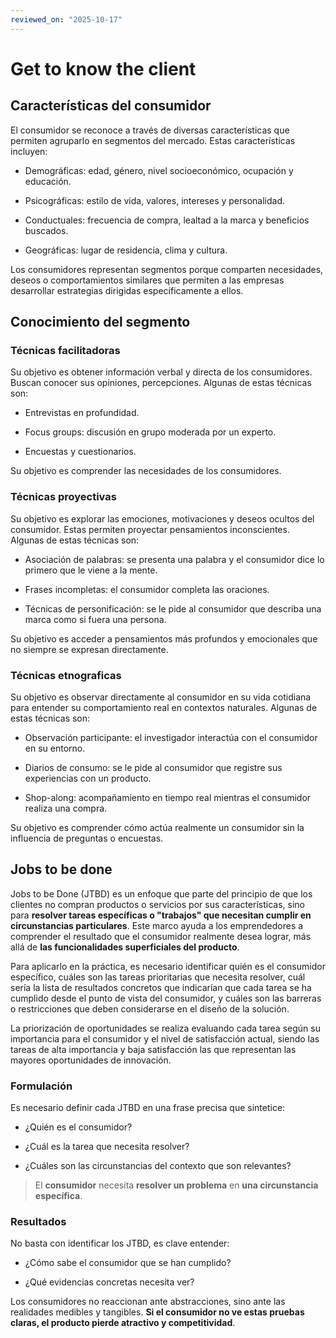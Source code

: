 ```yaml
---
reviewed_on: "2025-10-17"
---
```


# Get to know the client

## Características del consumidor

El consumidor se reconoce a través de diversas características que permiten agruparlo en segmentos del mercado. Estas características incluyen:

- Demográficas: edad, género, nivel socioeconómico, ocupación y educación.

- Psicográficas: estilo de vida, valores, intereses y personalidad.

- Conductuales: frecuencia de compra, lealtad a la marca y beneficios buscados.

- Geográficas: lugar de residencia, clima y cultura.

Los consumidores representan segmentos porque comparten necesidades, deseos o comportamientos similares que permiten a las empresas desarrollar estrategias dirigidas específicamente a ellos.

## Conocimiento del segmento

### Técnicas facilitadoras

Su objetivo es obtener información verbal y directa de los consumidores. Buscan conocer sus opiniones, percepciones. Algunas de estas técnicas son:

- Entrevistas en profundidad.

- Focus groups: discusión en grupo moderada por un experto.

- Encuestas y cuestionarios.

Su objetivo es comprender las necesidades de los consumidores.

### Técnicas proyectivas

Su objetivo es explorar las emociones, motivaciones y deseos ocultos del consumidor. Estas permiten proyectar pensamientos inconscientes. Algunas de estas técnicas son:

- Asociación de palabras: se presenta una palabra y el consumidor dice lo primero que le viene a la mente.

- Frases incompletas: el consumidor completa las oraciones.

- Técnicas de personificación: se le pide al consumidor que describa una marca como si fuera una persona.

Su objetivo es acceder a pensamientos más profundos y emocionales que no siempre se expresan directamente.

### Técnicas etnograficas

Su objetivo es observar directamente al consumidor en su vida cotidiana para entender su comportamiento real en contextos naturales. Algunas de estas técnicas son:

- Observación participante: el investigador interactúa con el consumidor en su entorno.

- Diarios de consumo: se le pide al consumidor que registre sus experiencias con un producto.

- Shop-along: acompañamiento en tiempo real mientras el consumidor realiza una compra.

Su objetivo es comprender cómo actúa realmente un consumidor sin la influencia de preguntas o encuestas.

## Jobs to be done

Jobs to be Done (JTBD) es un enfoque que parte del principio de que los clientes no compran productos o servicios por sus características, sino para **resolver tareas específicas o "trabajos" que necesitan cumplir en circunstancias particulares**. Este marco ayuda a los emprendedores a comprender el resultado que el consumidor realmente desea lograr, más allá de **las funcionalidades superficiales del producto**. 

Para aplicarlo en la práctica, es necesario identificar quién es el consumidor específico, cuáles son las tareas prioritarias que necesita resolver, cuál sería la lista de resultados concretos que indicarían que cada tarea se ha cumplido desde el punto de vista del consumidor, y cuáles son las barreras o restricciones que deben considerarse en el diseño de la solución.

La priorización de oportunidades se realiza evaluando cada tarea según su importancia para el consumidor y el nivel de satisfacción actual, siendo las tareas de alta importancia y baja satisfacción las que representan las mayores oportunidades de innovación.

### Formulación

Es necesario definir cada JTBD en una frase precisa que sintetice:

- ¿Quién es el consumidor?

- ¿Cuál es la tarea que necesita resolver?

- ¿Cuáles son las circunstancias del contexto que son relevantes?

> El **consumidor** necesita **resolver un problema** en **una circunstancia específica**.

### Resultados

No basta con identificar los JTBD, es clave entender:

- ¿Cómo sabe el consumidor que se han cumplido?

- ¿Qué evidencias concretas necesita ver?

Los consumidores no reaccionan ante abstracciones, sino ante las realidades medibles y tangibles. **Si el consumidor no ve estas pruebas claras, el producto pierde atractivo y competitividad**.

